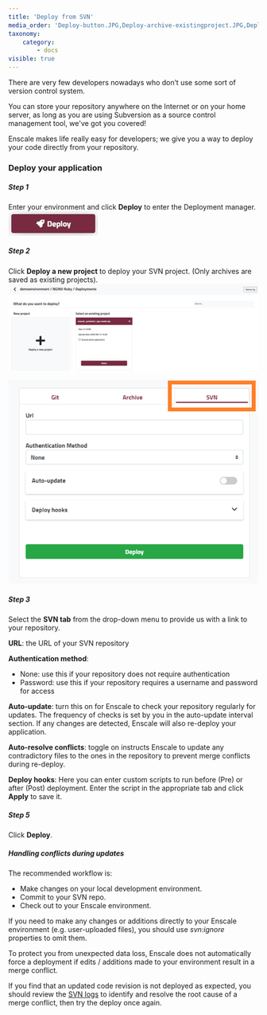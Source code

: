 ```yaml
---
title: 'Deploy from SVN'
media_order: 'Deploy-button.JPG,Deploy-archive-existingproject.JPG,Deploy-SVN.png'
taxonomy:
    category:
        - docs
visible: true
---
```


There are very few developers nowadays who don’t use some sort of version control system.

You can store your repository anywhere on the Internet or on your home server, as long as you are using Subversion as a source control management tool, we've got you covered!

Enscale makes life really easy for developers; we give you a way to deploy your code directly from your repository.

### Deploy your application

##### Step 1

Enter your environment and click **Deploy** to enter the Deployment manager.
![](Deploy-button.JPG)

##### Step 2

Click **Deploy a new project** to deploy your SVN project. (Only archives are saved as existing projects).
![](Deploy-archive-existingproject.JPG)

![image alt=float-right](Deploy-SVN.png)

##### Step 3



Select the **SVN tab** from the drop-down menu to provide us with a link to your repository.

**URL**: the URL of your SVN repository

**Authentication method**:

* None: use this if your repository does not require authentication
* Password: use this if your repository requires a username and password for access

**Auto-update**: turn this on for Enscale to check your repository regularly for updates. The frequency of checks is set by you in the auto-update interval section. If any changes are detected, Enscale will also re-deploy your application. 

**Auto-resolve conflicts**: toggle on instructs Enscale to update any contradictory files to the ones in the repository to prevent merge conflicts during re-deploy.

**Deploy hooks**: Here you can enter custom scripts to run before (Pre) or after (Post) deployment. Enter the script in the appropriate tab and click **Apply** to save it.

 
##### Step 5

Click **Deploy**.

##### Handling conflicts during updates

The recommended workflow is:
* Make changes on your local development environment.
* Commit to your SVN repo. 
* Check out to your Enscale environment.

If you need to make any changes or additions directly to your Enscale environment (e.g. user-uploaded files), you should use _svn:ignore_ properties to omit them.

To protect you from unexpected data loss, Enscale does not automatically force a deployment if edits / additions made to your environment result in a merge conflict.

If you find that an updated code revision is not deployed as expected, you should review the [SVN logs](/troubleshooting/log-files/gitsvn-logs) to identify and resolve the root cause of a merge conflict, then try the deploy once again.

